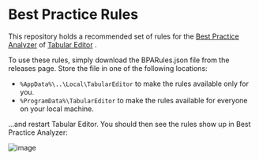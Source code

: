 # Best Practice Rules
This repository holds a recommended set of rules for the [Best Practice Analyzer](https://github.com/otykier/TabularEditor/wiki/Best-Practice-Analyzer) of [Tabular Editor](https://tabulareditor.github.io/) .

To use these rules, simply download the BPARules.json file from the releases page. Store the file in one of the following locations:

* `%AppData%\..\Local\TabularEditor` to make the rules available only for you.
* `%ProgramData%\TabularEditor` to make the rules available for everyone on your local machine.

...and restart Tabular Editor. You should then see the rules show up in Best Practice Analyzer:

![image](https://user-images.githubusercontent.com/8976200/31409928-d60dc69c-ae0d-11e7-9372-6944dafec1ee.png)
